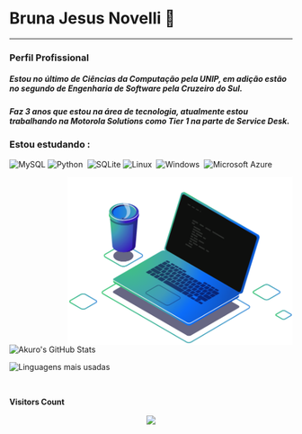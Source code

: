 # Bruna Jesus Novelli  👋
___________________________________________________________________________________________________________

###  Perfil Profissional 
##### Estou no último de Ciências da Computação pela UNIP, em adição estão no segundo de Engenharia de Software pela Cruzeiro do Sul. 
##### Faz 3 anos que estou na área de tecnologia, atualmente estou trabalhando na Motorola Solutions como Tier 1  na parte de Service Desk. 

### Estou estudando : 

![MySQL](https://img.shields.io/badge/MySQL-00000F?style=for-the-badge&logo=mysql&logoColor=white)
![Python](https://img.shields.io/badge/Python-black?style=for-the-badge&logo=Python&logoColor=25fafe)&nbsp;
![SQLite](https://img.shields.io/badge/SQLite-000?style=for-the-badge&logo=sqlite&logoColor=07405E)
![Linux](https://img.shields.io/badge/Linux-black?style=for-the-badge&logo=Linux&logoColor=25fafe)&nbsp;
![Windows](https://img.shields.io/badge/Windows-black?style=for-the-badge&logo=MicrosoftWindows&logoColor=25fafe)&nbsp;
![Microsoft Azure](https://img.shields.io/badge/Azure%20Cloud-black?style=for-the-badge&logo=Azure&logoColor=25fafe)&nbsp;

<img src="https://raw.githubusercontent.com/090Raphael/imagens/86227742a4942ef2d095bfb6e68ad9767f208ef9/imagens/ilustra%C3%A7%C3%A3o%20de%20computador%202.png" alt="ilustração de um computador" min-width="400px" max-width="400px" width="400px" align="right">





![Akuro's GitHub Stats](https://github-readme-stats.vercel.app/api?username=0Akuro0&show_icons=true&hide=contribs,prs&cache_seconds=86400&theme=github_dark)

![Linguagens mais usadas](https://github-readme-stats.vercel.app/api/top-langs/?username=bjnovelli&layout=compact&size_weight=0.6&count_weight=0.6&theme=dark)


<br><p align="centre"><b>Visitors Count</b></p>  
<p align="center"><img align="center" src="https://profile-counter.glitch.me/{bjnovelli}/count.svg" /></p> 
<br></div>


